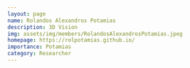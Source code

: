 ```yaml
---
layout: page
name: Rolandos Alexandros Potamias
description: 3D Vision
img: assets/img/members/RolandosAlexandrosPotamias.jpeg
homepage: https://rolpotamias.github.io/
importance: Potamias
category: Researcher
---
```

